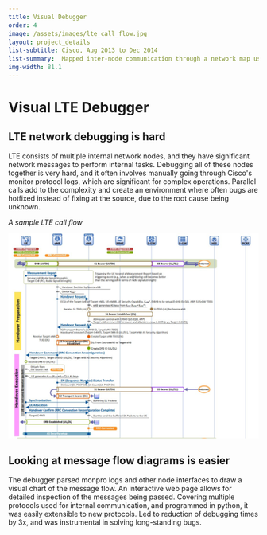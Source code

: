 ```yaml
---
title: Visual Debugger
order: 4
image: /assets/images/lte_call_flow.jpg
layout: project_details
list-subtitle: Cisco, Aug 2013 to Dec 2014
list-summary:  Mapped inter-node communication through a network map using Cisco's monitor protocol.
img-width: 81.1
---
```


# Visual LTE Debugger

## LTE network debugging is hard

LTE consists of multiple internal network nodes, and they have significant network messages to perform internal tasks. Debugging all of these nodes together is very hard, and it often involves manually going through Cisco's monitor protocol logs, which are significant for complex operations. Parallel calls add to the complexity and create an environment where often bugs are hotfixed instead of fixing at the source, due to the root cause being unknown.

*A sample LTE call flow*

![lte-call-flow](/assets/images/lte_call_flow.jpg)

## Looking at message flow diagrams is easier

The debugger parsed monpro logs and other node interfaces to draw a visual chart of the message flow. An interactive web page allows for detailed inspection of the messages being passed. Covering multiple protocols used for internal communication, and programmed in python, it was easily extensible to new protocols. Led to reduction of debugging times by 3x, and was instrumental in solving long-standing bugs.

